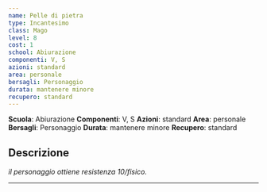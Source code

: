 ```yaml
---
name: Pelle di pietra
type: Incantesimo
class: Mago
level: 8
cost: 1
school: Abiurazione
componenti: V, S
azioni: standard
area: personale
bersagli: Personaggio
durata: mantenere minore
recupero: standard
---
```

**Scuola**: Abiurazione
**Componenti**: V, S
**Azioni**: standard
**Area**: personale
**Bersagli**: Personaggio
**Durata**: mantenere minore
**Recupero**: standard

**Descrizione**
-

*il personaggio ottiene resistenza 10/fisico.*

---